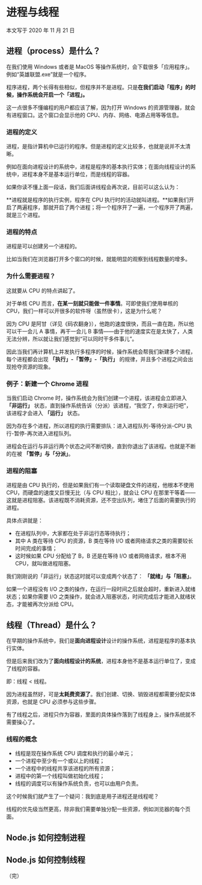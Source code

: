 # 进程与线程

本文写于 2020 年 11 月 21 日

## 进程（process）是什么？

在我们使用 Windows 或者是 MacOS 等操作系统时，会下载很多「应用程序」。例如“英雄联盟.exe”就是一个程序。

程序进程，两个长得有些相似，但程序并不是进程。只是**在我们启动「程序」的时候，操作系统会开启一个「进程」。**

这一点很多不懂编程的用户都应该了解，因为打开 Windows 的资源管理器，就会有进程窗口。这个窗口会显示他的 CPU、内存、网络、电源占用等等信息。

### 进程的定义

进程，是指计算机中已运行的程序。但是进程的定义比较多，也就是说并不太清晰。

例如在面向进程设计的系统中，进程是程序的基本执行实体；在面向线程设计的系统中，进程本身不是基本运行单位，而是线程的容器。

如果你读不懂上面一段话，我们后面讲线程会再次说，目前可以这么认为：

**进程就是程序的执行实例，程序在 CPU 执行时的活动就叫进程。**如果我们开启了两遍程序，那就开启了两个进程；将一个程序开了一遍，一个程序开了两遍，就是三个进程。

### 进程的特点

进程是可以创建另一个进程的。

比如当我们在浏览器打开多个窗口的时候，就能明显的观察到线程数量的增多。

### 为什么需要进程？

这就要从 CPU 的特点讲起了。

对于单核 CPU 而言，**在某一刻就只能做一件事情**。可即使我们使用单核的 CPU，我们一样可以开很多的软件呀（虽然很卡），这是为什么呢？

因为 CPU 是阿甘（详见《码农翻身》），他跑的速度很快，而且一直在跑，所以他可以干一会儿 A 事情，再干一会儿 B 事情——由于他的速度实在是太快了，人类无法分辨，所以就让我们感觉到“可以同时干多件事儿”。

因此当我们再计算机上并发执行多程序的时候，操作系统会帮我们新建多个进程，每个进程都会出现 **「执行」-「暂停」-「执行」** 的规律，并且多个进程之间会出现抢夺资源的现象。

### 例子：新建一个 Chrome 进程

当我们启动 Chrome 时，操作系统会为我们创建一个进程，该进程会立即进入 **「非运行」** 状态，直到操作系统告诉（分派）该进程，“我空了，你来运行吧”，该进程才会进入 **「运行」** 状态。

因为存在多个进程，所以进程的执行需要排队：进入进程队列-等待分派-CPU 执行-暂停-再次进入进程队列。

进程会在运行与非运行两个状态之间不断切换，直到你退出了该进程。也就是不断的在被 **「暂停」与「分派」**。

### 进程的阻塞

进程是由 CPU 执行的，但是如果我们有一个读取硬盘文件的进程，他根本不使用 CPU，而硬盘的速度又巨慢无比（与 CPU 相比），就会让 CPU 在那里干等着——这就是进程阻塞。该进程既不消耗资源，还不空出队列，堵住了后面的需要执行的进程。

具体点讲就是：

- 在进程队列中，大家都在处于非运行态等待执行；
- 其中 A 类在等待 CPU 的资源，B 类在等待 I/O 或者网络请求之类的需要较长时间完成的事情；
- 这时候如果 CPU 分配给了 B，B 还是在等待 I/O 或者网络请求，根本不用 CPU，就叫做进程阻塞。

我们刚刚说的「非运行」状态这时就可以变成两个状态了： **「就绪」与「阻塞」**。

如果一个进程没有 I/O 之类的操作，在运行一段时间之后就会超时，重新进入就绪状态；如果你需要 I/O 之类操作，就会进入阻塞状态，时间完成后才能进入就绪状态，才能被再次分派给 CPU。

## 线程（Thread）是什么？

在早期的操作系统中，我们是**面向进程设计**设计的操作系统，进程是程序的基本执行实体。

但是后来我们改为了**面向线程设计的系统**，进程本身他不是基本运行单位了，变成了线程的容器。

即：线程 < 线程。

因为进程虽然好，可是**太耗费资源了**。我们创建、切换、销毁进程都需要分配实体资源，也就是 CPU 必须参与这些步骤。

有了线程之后，进程只作为容器，里面的具体操作落到了线程身上，操作系统就不需要操心了。

### 线程的概念

- 线程是现在操作系统 CPU 调度和执行的最小单元；
- 一个进程中至少有一个或以上的线程；
- 一个进程中的线程共享该进程的所有资源；
- 进程中的第一个线程叫做初始化线程；
- 线程的调度可以有操作系统负责，也可以由用户负责。

这个时候我们就产生了一个疑问：我到底是用子进程还是线程呢？

线程的优先级当然更高，除非我们需要单独分配一些资源，例如浏览器的每个页面。

## Node.js 如何控制进程

## Node.js 如何控制线程

（完）

